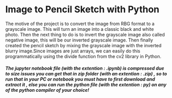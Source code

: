 # Image to Pencil Sketch with Python

The motive of the project is to convert the image from RBG format to a grayscale image. This will turn an image into a classic black and white photo. Then the next thing to do is to invert the grayscale image also called negative image, this will be our inverted grayscale image. Then finally created the pencil sketch by mixing the grayscale image with the inverted blurry image.Since images are just arrays, we can easily do this programmatically using the divide function from the cv2 library in Python.

##### The jupyter notebook file (with the extention : .ipynb) is compressed due to size issues you can get that in zip folder (with an extention : .zip) , so to run that in your PC or notebook you must have to first download and extract it , else you can run the python file (with the extention : py) on any of the python compiler of your choice!
